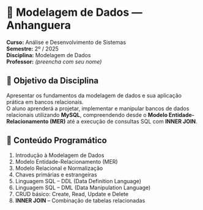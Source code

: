 # 💾 Modelagem de Dados — Anhanguera  
**Curso:** Análise e Desenvolvimento de Sistemas  
**Semestre:** 2º / 2025  
**Disciplina:** Modelagem de Dados  
**Professor:** _(preencha com seu nome)_  

## 📘 Objetivo da Disciplina
Apresentar os fundamentos da modelagem de dados e sua aplicação prática em bancos relacionais.  
O aluno aprenderá a projetar, implementar e manipular bancos de dados relacionais utilizando **MySQL**, compreendendo desde o **Modelo Entidade-Relacionamento (MER)** até a execução de consultas SQL com **INNER JOIN**.

## 🧩 Conteúdo Programático
1. Introdução à Modelagem de Dados  
2. Modelo Entidade-Relacionamento (MER)  
3. Modelo Relacional e Normalização  
4. Chaves primárias e estrangeiras  
5. Linguagem SQL – DDL (Data Definition Language)  
6. Linguagem SQL – DML (Data Manipulation Language)  
7. CRUD básico: Create, Read, Update e Delete  
8. **INNER JOIN** – Combinação de tabelas relacionadas  

